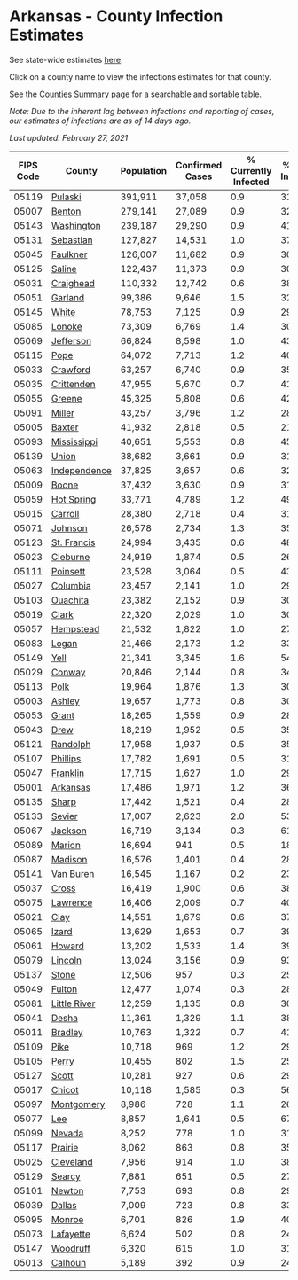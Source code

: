 # Arkansas - County Infection Estimates

See state-wide estimates [here](/infections/us-ar).

Click on a county name to view the infections estimates for that county.

See the [Counties Summary](/infections/summary-counties) page for a searchable and sortable table.

*Note: Due to the inherent lag between infections and reporting of cases, our estimates of infections are as of 14 days ago.*

*Last updated: February 27, 2021*

|   FIPS Code |                       County |   Population |   Confirmed Cases |   % Currently Infected |   % Total Infected |
|-------------|------------------------------|--------------|-------------------|------------------------|--------------------|
|       05119 |           [Pulaski](pulaski) |      391,911 |            37,058 |                    0.9 |               31.8 |
|       05007 |             [Benton](benton) |      279,141 |            27,089 |                    0.9 |               32.6 |
|       05143 |     [Washington](washington) |      239,187 |            29,290 |                    0.9 |               41.7 |
|       05131 |       [Sebastian](sebastian) |      127,827 |            14,531 |                    1.0 |               37.9 |
|       05045 |         [Faulkner](faulkner) |      126,007 |            11,682 |                    0.9 |               30.8 |
|       05125 |             [Saline](saline) |      122,437 |            11,373 |                    0.9 |               30.6 |
|       05031 |       [Craighead](craighead) |      110,332 |            12,742 |                    0.6 |               38.4 |
|       05051 |           [Garland](garland) |       99,386 |             9,646 |                    1.5 |               32.0 |
|       05145 |               [White](white) |       78,753 |             7,125 |                    0.9 |               29.6 |
|       05085 |             [Lonoke](lonoke) |       73,309 |             6,769 |                    1.4 |               30.1 |
|       05069 |       [Jefferson](jefferson) |       66,824 |             8,598 |                    1.0 |               43.6 |
|       05115 |                 [Pope](pope) |       64,072 |             7,713 |                    1.2 |               40.4 |
|       05033 |         [Crawford](crawford) |       63,257 |             6,740 |                    0.9 |               35.0 |
|       05035 |     [Crittenden](crittenden) |       47,955 |             5,670 |                    0.7 |               41.0 |
|       05055 |             [Greene](greene) |       45,325 |             5,808 |                    0.6 |               42.2 |
|       05091 |             [Miller](miller) |       43,257 |             3,796 |                    1.2 |               28.9 |
|       05005 |             [Baxter](baxter) |       41,932 |             2,818 |                    0.5 |               21.8 |
|       05093 |   [Mississippi](mississippi) |       40,651 |             5,553 |                    0.8 |               45.9 |
|       05139 |               [Union](union) |       38,682 |             3,661 |                    0.9 |               31.5 |
|       05063 | [Independence](independence) |       37,825 |             3,657 |                    0.6 |               32.4 |
|       05009 |               [Boone](boone) |       37,432 |             3,630 |                    0.9 |               31.6 |
|       05059 |     [Hot Spring](hot-spring) |       33,771 |             4,789 |                    1.2 |               49.1 |
|       05015 |           [Carroll](carroll) |       28,380 |             2,718 |                    0.4 |               31.9 |
|       05071 |           [Johnson](johnson) |       26,578 |             2,734 |                    1.3 |               35.0 |
|       05123 |   [St. Francis](st.-francis) |       24,994 |             3,435 |                    0.6 |               48.8 |
|       05023 |         [Cleburne](cleburne) |       24,919 |             1,874 |                    0.5 |               26.5 |
|       05111 |         [Poinsett](poinsett) |       23,528 |             3,064 |                    0.5 |               43.2 |
|       05027 |         [Columbia](columbia) |       23,457 |             2,141 |                    1.0 |               29.8 |
|       05103 |         [Ouachita](ouachita) |       23,382 |             2,152 |                    0.9 |               30.0 |
|       05019 |               [Clark](clark) |       22,320 |             2,029 |                    1.0 |               30.1 |
|       05057 |       [Hempstead](hempstead) |       21,532 |             1,822 |                    1.0 |               27.8 |
|       05083 |               [Logan](logan) |       21,466 |             2,173 |                    1.2 |               33.5 |
|       05149 |                 [Yell](yell) |       21,341 |             3,345 |                    1.6 |               54.3 |
|       05029 |             [Conway](conway) |       20,846 |             2,144 |                    0.8 |               34.0 |
|       05113 |                 [Polk](polk) |       19,964 |             1,876 |                    1.3 |               30.9 |
|       05003 |             [Ashley](ashley) |       19,657 |             1,773 |                    0.8 |               30.2 |
|       05053 |               [Grant](grant) |       18,265 |             1,559 |                    0.9 |               28.2 |
|       05043 |                 [Drew](drew) |       18,219 |             1,952 |                    0.5 |               35.8 |
|       05121 |         [Randolph](randolph) |       17,958 |             1,937 |                    0.5 |               35.9 |
|       05107 |         [Phillips](phillips) |       17,782 |             1,691 |                    0.5 |               31.8 |
|       05047 |         [Franklin](franklin) |       17,715 |             1,627 |                    1.0 |               29.9 |
|       05001 |         [Arkansas](arkansas) |       17,486 |             1,971 |                    1.2 |               36.8 |
|       05135 |               [Sharp](sharp) |       17,442 |             1,521 |                    0.4 |               28.9 |
|       05133 |             [Sevier](sevier) |       17,007 |             2,623 |                    2.0 |               53.7 |
|       05067 |           [Jackson](jackson) |       16,719 |             3,134 |                    0.3 |               61.4 |
|       05089 |             [Marion](marion) |       16,694 |               941 |                    0.5 |               18.2 |
|       05087 |           [Madison](madison) |       16,576 |             1,401 |                    0.4 |               28.7 |
|       05141 |       [Van Buren](van-buren) |       16,545 |             1,167 |                    0.2 |               23.9 |
|       05037 |               [Cross](cross) |       16,419 |             1,900 |                    0.6 |               38.7 |
|       05075 |         [Lawrence](lawrence) |       16,406 |             2,009 |                    0.7 |               40.8 |
|       05021 |                 [Clay](clay) |       14,551 |             1,679 |                    0.6 |               37.9 |
|       05065 |               [Izard](izard) |       13,629 |             1,653 |                    0.7 |               39.4 |
|       05061 |             [Howard](howard) |       13,202 |             1,533 |                    1.4 |               39.0 |
|       05079 |           [Lincoln](lincoln) |       13,024 |             3,156 |                    0.9 |               93.7 |
|       05137 |               [Stone](stone) |       12,506 |               957 |                    0.3 |               25.4 |
|       05049 |             [Fulton](fulton) |       12,477 |             1,074 |                    0.3 |               28.0 |
|       05081 | [Little River](little-river) |       12,259 |             1,135 |                    0.8 |               30.7 |
|       05041 |               [Desha](desha) |       11,361 |             1,329 |                    1.1 |               38.9 |
|       05011 |           [Bradley](bradley) |       10,763 |             1,322 |                    0.7 |               41.8 |
|       05109 |                 [Pike](pike) |       10,718 |               969 |                    1.2 |               29.9 |
|       05105 |               [Perry](perry) |       10,455 |               802 |                    1.5 |               25.0 |
|       05127 |               [Scott](scott) |       10,281 |               927 |                    0.6 |               29.6 |
|       05017 |             [Chicot](chicot) |       10,118 |             1,585 |                    0.3 |               56.2 |
|       05097 |     [Montgomery](montgomery) |        8,986 |               728 |                    1.1 |               26.5 |
|       05077 |                   [Lee](lee) |        8,857 |             1,641 |                    0.5 |               67.9 |
|       05099 |             [Nevada](nevada) |        8,252 |               778 |                    1.0 |               31.5 |
|       05117 |           [Prairie](prairie) |        8,062 |               863 |                    0.8 |               35.2 |
|       05025 |       [Cleveland](cleveland) |        7,956 |               914 |                    1.0 |               38.2 |
|       05129 |             [Searcy](searcy) |        7,881 |               651 |                    0.5 |               27.4 |
|       05101 |             [Newton](newton) |        7,753 |               693 |                    0.8 |               29.7 |
|       05039 |             [Dallas](dallas) |        7,009 |               723 |                    0.8 |               33.9 |
|       05095 |             [Monroe](monroe) |        6,701 |               826 |                    1.9 |               40.2 |
|       05073 |       [Lafayette](lafayette) |        6,624 |               502 |                    0.8 |               24.8 |
|       05147 |         [Woodruff](woodruff) |        6,320 |               615 |                    1.0 |               31.9 |
|       05013 |           [Calhoun](calhoun) |        5,189 |               392 |                    0.9 |               24.4 |